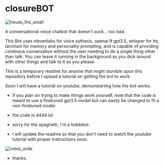 # closureBOT

![house_fire_small](https://github.com/jdx4444/closureBOT/assets/133823909/853e1022-0530-4435-9dca-37b1f9c41654)


A conversational voice chatbot that doesn't suck... too bad.

This Bot uses elevenlabs for voice sythesis, openai ft gpt3.5, whisper for tts, lanchain for memory and personality prompting, and is capable of providing continous conversation without the user needing to do a single thing other than talk. You can leave it running in the background as you dick around with other things and talk to it as you please.

This is a temporary readme for anyone that might stumble upon this repository before I upload a tutorial on getting the bot to work.

Soon I will have a tutorial on youtube, demonstarting how the bot works.
  - if you plan on trying to make things work yourself, note that the code is meant to use a finetuned gpt3.5 model but can easily be changed to fit a non-finetuned model.

  - the code is 4444 lol

  - sorry for the spaghetti, I'm a hobbiest.

  - I will update the readme so that you don't need to watch the youtube tutorial with proper instructions soon.

![robot_wide](https://github.com/jdx4444/closureBOT/assets/133823909/b66bf5a2-a2a1-4acc-b729-6e4ccd433007)


  - thanks.






